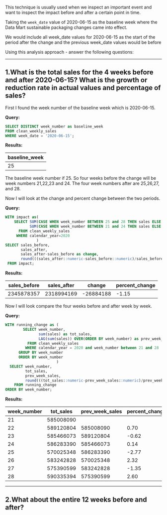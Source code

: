 This technique is usually used when we inspect an important event and want to inspect the impact before and after a certain point in time.

Taking the `week_date` value of 2020-06-15 as the baseline week where the Data Mart sustainable packaging changes came into effect.

We would include all week_date values for 2020-06-15 as the start of the period after the change and the previous week_date values would be before

Using this analysis approach - answer the following questions:

---------------

1.What is the total sales for the 4 weeks before and after 2020-06-15? What is the growth or reduction rate in actual values and percentage of sales?
-----
First I found the week number of the baseline week which is 2020-06-15.

**Query:**

```sql
SELECT DISTINCT week_number as baseline_week
FROM clean_weekly_sales
WHERE week_date = '2020-06-15';
```

**Results:**

| baseline_week |
| ------------- |
| 25            |

The baseline week number if 25. So four weeks before the change will be week numbers 21,22,23 and 24. The four week numbers after are 25,26,27, and 28.

Now I will look at the change and percent change between the two periods.

**Query:**

```sql
WITH impact as(
    SELECT SUM(CASE WHEN week_number BETWEEN 25 and 28 THEN sales ELSE 0 END)as sales_after,
           SUM(CASE WHEN week_number BETWEEN 21 and 24 THEN sales ELSE 0 END)as sales_before
      FROM clean_weekly_sales 
     WHERE calendar_year=2020
              )
SELECT sales_before,
       sales_after,
       sales_after-sales_before as change,
       round(((sales_after::numeric-sales_before::numeric)/sales_before::numeric)*100,2) as percent_change
 FROM impact;
```

**Results:**

| sales_before | sales_after | change    | percent_change |
| ------------ | ----------- | --------- | -------------- |
| 2345878357   | 2318994169  | -26884188 | -1.15          |


Now I will look compare the four weeks before and after week by week.

**Query:**

```sql
WITH running_change as (
        SELECT week_number,
               sum(sales) as tot_sales,
               LAG(sum(sales)) OVER(ORDER BY week_number) as prev_week_sales
          FROM clean_weekly_sales
         WHERE calendar_year = 2020 and week_number between 21 and 28
      GROUP BY week_number
      ORDER BY week_number
                       )
  SELECT week_number,
         tot_sales,
         prev_week_sales,
         round(((tot_sales::numeric-prev_week_sales::numeric)/prev_week_sales::numeric)*100,2) as percent_change
    FROM running_change
ORDER BY week_number;
```

**Results:**

| week_number | tot_sales | prev_week_sales | percent_change |
| ----------- | --------- | --------------- | -------------- |
| 21          | 585008090 |                 |                |
| 22          | 589120804 | 585008090       | 0.70           |
| 23          | 585466073 | 589120804       | -0.62          |
| 24          | 586283390 | 585466073       | 0.14           |
| 25          | 570025348 | 586283390       | -2.77          |
| 26          | 583242828 | 570025348       | 2.32           |
| 27          | 575390599 | 583242828       | -1.35          |
| 28          | 590335394 | 575390599       | 2.60           |

----------------------------------------

2.What about the entire 12 weeks before and after?
----

